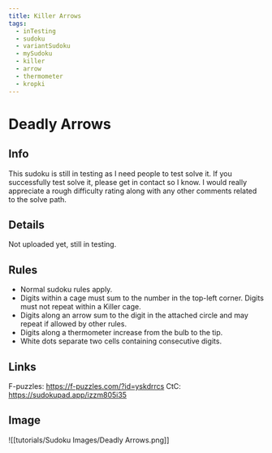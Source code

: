 ```yaml
---
title: Killer Arrows
tags:
  - inTesting
  - sudoku
  - variantSudoku
  - mySudoku
  - killer
  - arrow
  - thermometer
  - kropki
---
```

# Deadly Arrows
## Info
This sudoku is still in testing as I need people to test solve it. If you successfully test solve it, please get in contact so I know. I would really appreciate a rough difficulty rating along with any other comments related to the solve path.


## Details
Not uploaded yet, still in testing.


## Rules
- Normal sudoku rules apply.
- Digits within a cage must sum to the number in the top-left corner. Digits must not repeat within a Killer cage.
- Digits along an arrow sum to the digit in the attached circle and may repeat if allowed by other rules.
- Digits along a thermometer increase from the bulb to the tip.
- White dots separate two cells containing consecutive digits.




## Links
F-puzzles: https://f-puzzles.com/?id=yskdrrcs
CtC: https://sudokupad.app/izzm805i35


## Image
![[tutorials/Sudoku Images/Deadly Arrows.png]]





